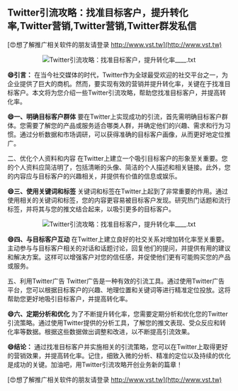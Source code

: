 ## **Twitter引流攻略：找准目标客户，提升转化率,Twitter营销,Twitter营销,Twitter群发私信**

[😍想了解推广相关软件的朋友请登录 http://www.vst.tw](http://www.vst.tw)

 <center><img src="https://vst.tw/MP4/tuiguang/png/0.png" alt="Twitter引流攻略：找准目标客户，提升转化率____.txt"></center>

**😄引言：**
在当今社交媒体的时代，Twitter作为全球最受欢迎的社交平台之一，为企业提供了巨大的商机。然而，要实现有效的营销并提升转化率，关键在于找准目标客户。本文将为您介绍一些Twitter引流攻略，帮助您找准目标客户，并提高转化率。

**😄一、明确目标客户群体**
要在Twitter上实现成功的引流，首先需明确目标客户群体。您需要了解您的产品或服务适合哪类人群，并确定他们的兴趣、需求和行为习惯。通过分析数据和市场调研，可以获得准确的目标客户画像，从而更好地定位推广。

二、优化个人资料和内容
在Twitter上建立一个吸引目标客户的形象至关重要。您的个人资料应简洁明了，包括清晰的头像、简洁的个人描述和相关链接。此外，您的内容应与目标客户的兴趣相关，并提供有价值的信息或娱乐。

**😄三、使用关键词和标签**
关键词和标签在Twitter上起到了非常重要的作用。通过使用相关的关键词和标签，您的内容更容易被目标客户发现。研究热门话题和流行标签，并将其与您的推文结合起来，以吸引更多的目标客户。

 <center><img src="https://vst.tw/MP4/tuiguang/png/2.png" alt="Twitter引流攻略：找准目标客户，提升转化率____.txt"></center>

**😄四、与目标客户互动**
在Twitter上建立良好的社交关系对增加转化率至关重要。主动参与与目标客户相关的对话和话题讨论，回复他们的提问，并提供有用的建议和解决方案。这样可以增强客户对您的信任感，并促使他们更有可能购买您的产品或服务。

五、利用Twitter广告
Twitter广告是一种有效的引流工具。通过使用Twitter广告平台，您可以根据目标客户的兴趣、地理位置和关键词等进行精准定位投放。这将帮助您更好地吸引目标客户，并提高转化率。

**😄六、定期分析和优化**
为了不断提升转化率，您需要定期分析和优化您的Twitter引流策略。通过使用Twitter提供的分析工具，了解您的推文表现、受众反应和转化率等数据。根据这些数据做出调整和改进，以不断提高引流效果。

**😄结论：**
通过找准目标客户并实施相关的引流策略，您可以在Twitter上取得更好的营销效果，并提高转化率。记住，细致入微的分析、精准的定位以及持续的优化是成功的关键。加油吧，用Twitter引流攻略开创业务新的篇章！

[😍想了解推广相关软件的朋友请登录 http://www.vst.tw](http://www.vst.tw)



